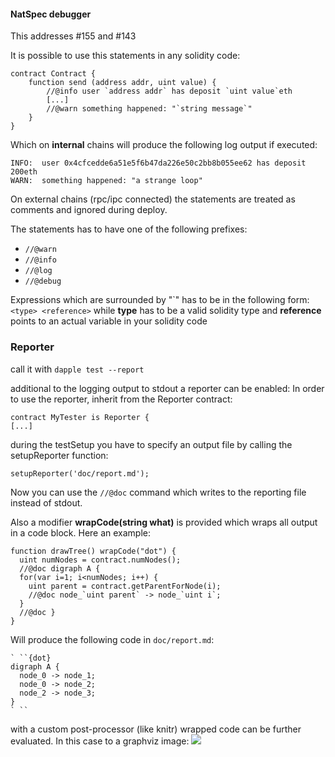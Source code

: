 #### NatSpec debugger
This addresses #155 and #143

It is possible to use this statements in any solidity code:
```
contract Contract {
    function send (address addr, uint value) {
        //@info user `address addr` has deposit `uint value`eth
        [...]
        //@warn something happened: "`string message`"
    }
}
```
Which on **internal** chains will produce the following log output if executed:
```
INFO:  user 0x4cfcedde6a51e5f6b47da226e50c2bb8b055ee62 has deposit 200eth
WARN:  something happened: "a strange loop"
```
On external chains (rpc/ipc connected) the statements are treated as comments and ignored during deploy.

The statements has to have one of the following prefixes:
* `//@warn`
* `//@info`
* `//@log`
* `//@debug`

Expressions which are surrounded by "\`" has to be in the following form: `<type> <reference>` while
__type__ has to be a valid solidity type and __reference__ points to an actual variable in your solidity code


### Reporter

call it with `dapple test --report`

additional to the logging output to stdout a reporter can be enabled:
In order to use the reporter, inherit from the Reporter contract:
```
contract MyTester is Reporter {
[...]
```

during the testSetup you have to specify an output file by calling the setupReporter function:

`setupReporter('doc/report.md');`

Now you can use the `//@doc` command which writes to the reporting file instead of stdout.

Also a modifier **wrapCode(string what)** is provided which wraps all output in a code block. Here an example:

```
function drawTree() wrapCode("dot") {
  uint numNodes = contract.numNodes();
  //@doc digraph A {
  for(var i=1; i<numNodes; i++) {
    uint parent = contract.getParentForNode(i);
    //@doc node_`uint parent` -> node_`uint i`;
  }
  //@doc }
}
```

Will produce the following code in `doc/report.md`:
```
` ``{dot}
digraph A {
  node_0 -> node_1;
  node_0 -> node_2;
  node_2 -> node_3;
}
` ``
```

with a custom post-processor (like knitr) wrapped code can be further evaluated. In this case to a graphviz image:
![](https://chart.googleapis.com/chart?chl=+digraph+A+%7B%0D%0A++++++node_0+-%3E+node_1%3B%0D%0A++node_0+-%3E+node_2%3B%0D%0A++node_2+-%3E+node_3%3B%0D%0A+%7D%0D%0A++++++++&cht=gv)

